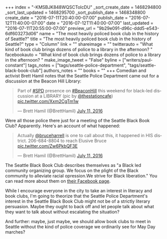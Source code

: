 +++
index = "-KMSBJK848WQSCToIcDU"
_sort_create_date = 1468294800
_sort_last_updated = 1468295700
_sort_publish_date = 1468348800
create_date = "2016-07-11T20:40:00-07:00"
publish_date = "2016-07-12T11:40:00-07:00"
date = "2016-07-12T11:40:00-07:00"
last_updated = "2016-07-11T20:55:00-07:00"
preview_url = "9b29e091-d96c-ddd5-e543-6df603273d06"
name = "The most heavily policed book club in the history of Seattle?"
title = "The most heavily policed book club in the history of Seattle?"
type = "Column"
link = ""
shareimage = ""
twitterauto = "What kind of book club brings dozens of police to a library in the afternoon? "
facebookauto = "What kind of book club brings dozens of police to a library in the afternoon? "
make_image_tweet = "False"
byline = ["writers/paul-constant"]
tags_notes = ["tags/seattle-police-department", "tags/seattle-black-book-club"]
authors_notes = ""
books = ""
+++
Comedian and activist Brett Hamil notes that the Seattle Police Department came out for a discussion at the Beacon Hill Library:

<blockquote class="twitter-tweet" data-lang="en"><p lang="en" dir="ltr">Part of <a href="https://twitter.com/hashtag/SPD?src=hash">#SPD</a> presence on <a href="https://twitter.com/hashtag/BeaconHill?src=hash">#BeaconHill</a> this weekend for black-led discussion at a LIBRARY (pic by <a href="https://twitter.com/thestationcafe">@thestationcafe</a>) <a href="https://t.co/Xxm2CgTm1w">pic.twitter.com/Xxm2CgTm1w</a></p>&mdash; Brett Hamil (@BrettHamil) <a href="https://twitter.com/BrettHamil/status/752651599185448960">July 11, 2016</a></blockquote>

Were all those police there just for a meeting of the Seattle Black Book Club? Apparently. Here's an account of what happened:

<blockquote class="twitter-tweet" data-conversation="none" data-lang="en"><p lang="en" dir="ltr">Actually <a href="https://twitter.com/bruceharrell">@bruceharrell</a> is one to call about this, it happened in HIS district. 206-684-8804 to reach Elusive Bruce <a href="https://t.co/Zw6PkbQF3E">pic.twitter.com/Zw6PkbQF3E</a></p>&mdash; Brett Hamil (@BrettHamil) <a href="https://twitter.com/BrettHamil/status/752576401484591105">July 11, 2016</a></blockquote>

The Seattle Black Book Club describes themselves as "a Black led community organizing group. We focus on the plight of the Black community to alleviate racial opression.We strive for Black liberation." You can read more about them on [their Facebook page](https://www.facebook.com/Seattle-Black-Book-Club-1508678139444060/). 

While I encourage everyone in the city to take an interest in literacy and book clubs, I'm going to theorize that the Seattle Police Department's interest in the Seattle Black Book Club might not be of a strictly literary persuasion. Maybe they ought to back off and let people talk about what they want to talk about without escalating the situation? 

And further: maybe, just maybe, we should allow book clubs to meet in Seattle without the kind of police coverage we ordinarily see for May Day marches? 